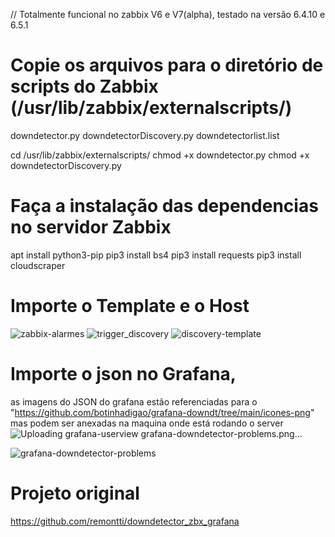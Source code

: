 // Totalmente funcional no zabbix V6 e V7(alpha), testado na versão 6.4.10 e 6.5.1



# Copie os arquivos para o diretório de scripts do Zabbix (/usr/lib/zabbix/externalscripts/)
downdetector.py
downdetectorDiscovery.py
downdetectorlist.list

cd /usr/lib/zabbix/externalscripts/
chmod +x downdetector.py
chmod +x downdetectorDiscovery.py


# Faça a instalação das dependencias no servidor Zabbix
apt install python3-pip 
pip3 install bs4 
pip3 install requests 
pip3 install cloudscraper

# Importe o Template e o Host

![zabbix-alarmes](https://github.com/botinhadigao/grafana-downdt/assets/89220727/996ce500-db60-4bb5-ac71-76b40a6f6acf)
![trigger_discovery](https://github.com/botinhadigao/grafana-downdt/assets/89220727/4821848b-246c-498e-8bff-be31af1b8d20)
![discovery-template](https://github.com/botinhadigao/grafana-downdt/assets/89220727/2e467af3-064e-4857-a72c-f5307d8df73e)



# Importe o json no Grafana, 
as imagens do JSON do grafana estão referenciadas para o "https://github.com/botinhadigao/grafana-downdt/tree/main/icones-png" mas podem ser anexadas na maquina onde está rodando o server
![Uploading ![grafana-userview](https://github.com/botinhadigao/grafana-downdt/assets/89220727/45a6871c-ceb4-4957-9e93-73287a9a38c1)
grafana-downdetector-problems.png…]()

![grafana-downdetector-problems](https://github.com/botinhadigao/grafana-downdt/assets/89220727/73c5a1b7-f1f1-4abe-b4ac-36ae1fa9e05c)







# Projeto original
https://github.com/remontti/downdetector_zbx_grafana
